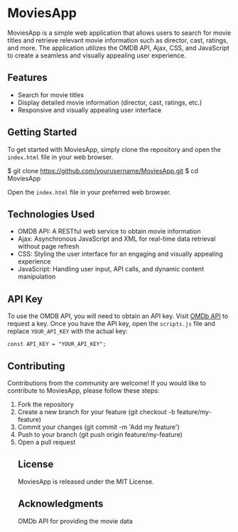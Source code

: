 
# MoviesApp

MoviesApp is a simple web application that allows users to search for movie titles and retrieve relevant movie information such as director, cast, ratings, and more. The application utilizes the OMDB API, Ajax, CSS, and JavaScript to create a seamless and visually appealing user experience.

## Features

- Search for movie titles
- Display detailed movie information (director, cast, ratings, etc.)
- Responsive and visually appealing user interface

## Getting Started

To get started with MoviesApp, simply clone the repository and open the `index.html` file in your web browser.

$ git clone https://github.com/yourusername/MoviesApp.git
$ cd MoviesApp


Open the `index.html` file in your preferred web browser.

## Technologies Used

- OMDB API: A RESTful web service to obtain movie information
- Ajax: Asynchronous JavaScript and XML for real-time data retrieval without page refresh
- CSS: Styling the user interface for an engaging and visually appealing experience
- JavaScript: Handling user input, API calls, and dynamic content manipulation

## API Key

To use the OMDB API, you will need to obtain an API key. Visit [OMDb API](http://www.omdbapi.com/apikey.aspx) to request a key. Once you have the API key, open the `scripts.js` file and replace `YOUR_API_KEY` with the actual key:


    const API_KEY = "YOUR_API_KEY";


## Contributing
Contributions from the community are welcome! If you would like to contribute to MoviesApp, please follow these steps:
<ol>
<li>Fork the repository
<li>Create a new branch for your feature (git checkout -b feature/my-feature)
<li>Commit your changes (git commit -m 'Add my feature')
<li>Push to your branch (git push origin feature/my-feature)
<li>Open a pull request

## License
MoviesApp is released under the MIT License.

## Acknowledgments
OMDb API for providing the movie data


